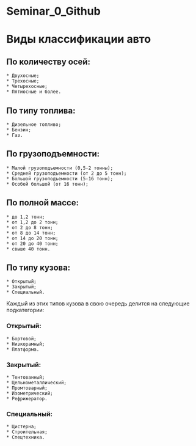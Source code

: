 # Seminar_0_Github
# Виды классификации авто
 
## По количеству осей:
	* Двухосные;
	* Трехосные;
	* Четырехосные;
	* Пятиосные и более.

## По типу топлива:
	* Дизельное топливо;
	* Бензин;
	* Газ.

## По грузоподъемности:
	* Малой грузоподъемности (0,5-2 тонны);
	* Средней грузоподъемности (от 2 до 5 тонн);
	* Большой грузоподъемности (5-16 тонн);
	* Особой большой (от 16 тонн);

## По полной массе:
	* до 1,2 тонн;
	* от 1,2 до 2 тонн;
	* от 2 до 8 тонн;
	* от 8 до 14 тонн;
	* от 14 до 20 тонн;
	* от 20 до 40 тонн;
	* свыше 40 тонн.

## По типу кузова:
	* Открытый;
	* Закрытый;
	* Специальный.

Каждый из этих типов кузова в свою очередь делится на следующие подкатегории:

### Открытый:
	* Бортовой;
	* Низкорамный;
	* Платформа.

### Закрытый:
	* Тентованный;
	* Цельнометаллический;
	* Промтоварный;
	* Изометрический;
	* Рефрижератор.

### Специальный:
	* Цистерна;
	* Строительная;
	* Спецтехника.
